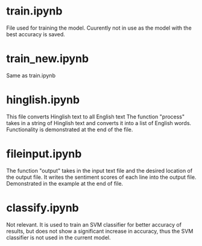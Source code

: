 # train.ipynb
File used for training the model. Cuurently not in use as the model with the best accuracy is saved.
# train_new.ipynb
Same as train.ipynb
# hinglish.ipynb
This file converts Hinglish text to all English text
The function "process" takes in a string of Hinglish text and converts it into a list of English words. Functionality is demonstrated at the end of the file.
# fileinput.ipynb
The function "output" takes in the input text file and the desired location of the output file. It writes the sentiment scores of each line into the output file. Demonstrated in the example at the end of file.
# classify.ipynb
Not relevant. It is used to train an SVM classifier for better accuracy of results, but does not show a significant increase in accuracy, thus the SVM classifier is not used in the current model.
